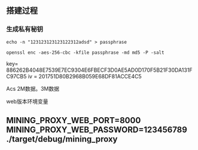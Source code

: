 ## 搭建过程

### 生成私有秘钥

```shell
echo -n "123123123123122312adsd" > passphrase
```

```shell
openssl enc -aes-256-cbc -kfile passphrase -md md5 -P -salt
```

key=  886262B4048E7539E7EC9304E6FBECF3D0AE5AD0D170F5B21F30DA131FC97CB5
iv =    201751D80B2968B059E68DF81ACCE4C5

Acs  2M数据。3M数据


web版本环境变量
## MINING_PROXY_WEB_PORT=8000 MINING_PROXY_WEB_PASSWORD=123456789 ./target/debug/mining_proxy